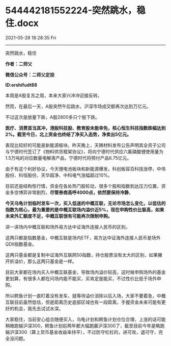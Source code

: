 # 544442181552224-突然跳水，稳住.docx

2021-05-28 18:28:35 Fri

----

突然跳水，稳住

__作者：二师父__

__微信公众号：二师父定投__

__ID:ershifudt88__

本周是A股复苏之周，本来大家兴冲冲迎接反转。

然而，在最后一天，A股突然午后跳水，沪深市场成交额再次达到万亿元。

不过这次是放量下跌，A股2800多只个股下跌。

__医疗、消费首当其冲，港股科技股、教育股未能幸免，核心恒生科技指数跌幅达到2%。截至今日，北上资金也终结了净买入态势，净卖出5亿元。__

表现比较好的可能是新能源板块，昨天晚上，天赐材料发布公告声明其全资子公司与宁德时代签订了《物料供货框架协议》，将向宁德时代供应六氟磷酸锂使用量为1\.5万吨的对应数量电解液产品，宁德时代将预付产品6\.75亿元。

由于有这个利好协议，今天锂电池板块和新能源爆发，科创板容百科技涨停，中伟股份、科恒股份、天华超净、中科电气涨幅超过10%。

目前还是结构性行情，资金在各处热门股轮动，很多个股和指数到达压力位置，资金多空博弈非常剧烈，__尽管券商高呼4000点，依然要保持冷静__。

__今天乌龟计划临时发车一次，买入低迷的中概互联，无论市场怎么变化，以低估的指数为核心，最为重要的是中概互联场内溢价近5%，现在申购性价比极高，如果未来外汇额度不足，中概互联很有可能再次限制申购。__

讲一讲场内中概互联和场外易方达中证海外连接人民币的区别。

这两只都是指数基金，中概互联是场内ETF，易方达中证海外连接人民币是场外QDII指数基金。

这两只基金都是复制中证海外互联网50指数，持仓股票没有太大的区别，如果撇开折溢价，那么这两只基金是一样。

目前大家都在场内买入中概互联基金，导致场内溢价较高，这时候申购场外的基金更划算，有很多人都在问场内能不能买，买肯定是能买，不过性价比低于场外申购。

所以鳄鱼计划一直盯着没有发车，就等待溢价消除以后入场，大家不要着急，中概互联目前虽然低估，但是距离历史底部区域也有一段距离，手握资金未来可能有更好的机会，我先去试试水深。

大家稳住，当前安心组合随便买入，乌龟计划和鳄鱼计划仓位合理，上涨的话可能稍微跑输沪深300，鳄鱼计划前两年都大幅跑赢沪深300了，截至目前今年是略跑输沪深300（算上货币基金收益率持平），不过防守杠杠的，进可攻，退可守，完全没问题。

